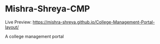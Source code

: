 # Mishra-Shreya-CMP

Live Preview:
https://mishra-shreya.github.io/College-Management-Portal-layout/

A college management portal

